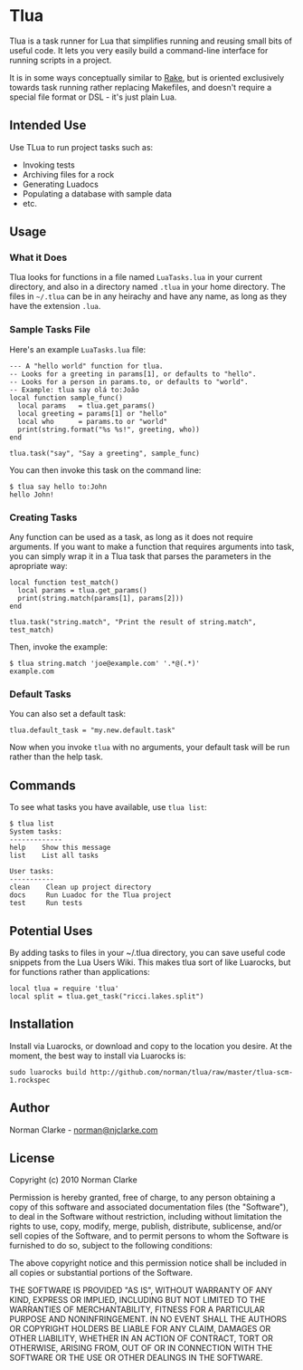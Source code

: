 # Tlua

Tlua is a task runner for Lua that simplifies running and reusing small bits of
useful code. It lets you very easily build a command-line interface for
running scripts in a project.

It is in some ways conceptually similar to [Rake](http://rake.rubyforge.org/),
but is oriented exclusively towards task running rather replacing Makefiles,
and doesn't require a special file format or DSL - it's just plain Lua.

## Intended Use

Use TLua to run project tasks such as:

* Invoking tests
* Archiving files for a rock
* Generating Luadocs
* Populating a database with sample data
* etc.

## Usage

### What it Does

Tlua looks for functions in a file named `LuaTasks.lua` in your current
directory, and also in a directory named `.tlua` in your home directory. The
files in `~/.tlua` can be in any heirachy and have any name, as long as they
have the extension `.lua`.

### Sample Tasks File

Here's an example `LuaTasks.lua` file:

    --- A "hello world" function for tlua.
    -- Looks for a greeting in params[1], or defaults to "hello".
    -- Looks for a person in params.to, or defaults to "world".
    -- Example: tlua say olá to:João
    local function sample_func()
      local params   = tlua.get_params()
      local greeting = params[1] or "hello"
      local who      = params.to or "world"
      print(string.format("%s %s!", greeting, who))
    end

    tlua.task("say", "Say a greeting", sample_func)

You can then invoke this task on the command line:

    $ tlua say hello to:John
    hello John!

### Creating Tasks

Any function can be used as a task, as long as it does not require arguments. If
you want to make a function that requires arguments into task, you can simply
wrap it in a Tlua task that parses the parameters in the apropriate way:

    local function test_match()
      local params = tlua.get_params()
      print(string.match(params[1], params[2]))
    end

    tlua.task("string.match", "Print the result of string.match", test_match)

Then, invoke the example:

    $ tlua string.match 'joe@example.com' '.*@(.*)'
    example.com

### Default Tasks

You can also set a default task:

    tlua.default_task = "my.new.default.task"

Now when you invoke `tlua` with no arguments, your default task will be run
rather than the help task.

## Commands

To see what tasks you have available, use `tlua list`:

    $ tlua list
    System tasks:
    -------------
    help    Show this message
    list    List all tasks

    User tasks:
    -----------
    clean    Clean up project directory
    docs     Run Luadoc for the Tlua project
    test     Run tests

## Potential Uses

By adding tasks to files in your ~/.tlua directory, you can save useful code
snippets from the Lua Users Wiki. This makes tlua sort of like Luarocks, but
for functions rather than applications:

    local tlua = require 'tlua'
    local split = tlua.get_task("ricci.lakes.split")

## Installation

Install via Luarocks, or download and copy to the location you desire. At the
moment, the best way to install via Luarocks is:

    sudo luarocks build http://github.com/norman/tlua/raw/master/tlua-scm-1.rockspec

## Author

Norman Clarke - norman@njclarke.com

## License

Copyright (c) 2010 Norman Clarke

Permission is hereby granted, free of charge, to any person obtaining a copy of
this software and associated documentation files (the "Software"), to deal in
the Software without restriction, including without limitation the rights to
use, copy, modify, merge, publish, distribute, sublicense, and/or sell copies
of the Software, and to permit persons to whom the Software is furnished to do
so, subject to the following conditions:

The above copyright notice and this permission notice shall be included in all
copies or substantial portions of the Software.

THE SOFTWARE IS PROVIDED "AS IS", WITHOUT WARRANTY OF ANY KIND, EXPRESS OR
IMPLIED, INCLUDING BUT NOT LIMITED TO THE WARRANTIES OF MERCHANTABILITY,
FITNESS FOR A PARTICULAR PURPOSE AND NONINFRINGEMENT. IN NO EVENT SHALL THE
AUTHORS OR COPYRIGHT HOLDERS BE LIABLE FOR ANY CLAIM, DAMAGES OR OTHER
LIABILITY, WHETHER IN AN ACTION OF CONTRACT, TORT OR OTHERWISE, ARISING FROM,
OUT OF OR IN CONNECTION WITH THE SOFTWARE OR THE USE OR OTHER DEALINGS IN THE
SOFTWARE.

